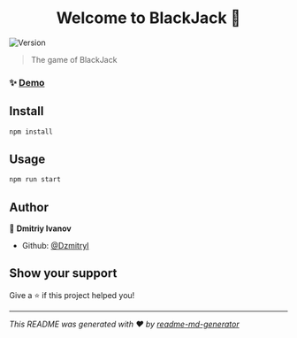 <h1 align="center">Welcome to BlackJack 👋</h1>
<p>
  <img alt="Version" src="https://img.shields.io/badge/version-0.1.0-blue.svg?cacheSeconds=2592000" />
</p>

> The game of BlackJack

### ✨ [Demo](https://blackjack-evo.netlify.app)

## Install

```sh
npm install
```

## Usage

```sh
npm run start
```

## Author

👤 **Dmitriy Ivanov**

* Github: [@DzmitryI](https://github.com/DzmitryI)

## Show your support

Give a ⭐️ if this project helped you!

***
_This README was generated with ❤️ by [readme-md-generator](https://github.com/kefranabg/readme-md-generator)_